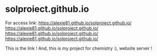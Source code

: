 # solproiect.github.io
For access link: https://alexie81.github.io/solproiect.github.io/
https://alexie81.github.io/solproiect.github.io/
https://alexie81.github.io/solproiect.github.io/
https://alexie81.github.io/solproiect.github.io/

This is the link !
And, this is my project for chemistry :), website server !
